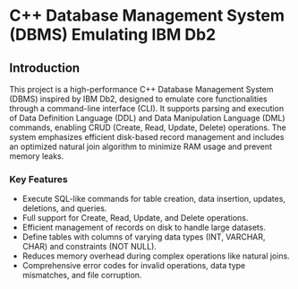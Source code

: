 # C++ Database Management System (DBMS) Emulating IBM Db2
## Introduction

This project is a high-performance C++ Database Management System (DBMS) inspired by IBM Db2, designed to emulate core functionalities through a command-line interface (CLI). It supports parsing and execution of Data Definition Language (DDL) and Data Manipulation Language (DML) commands, enabling CRUD (Create, Read, Update, Delete) operations. The system emphasizes efficient disk-based record management and includes an optimized natural join algorithm to minimize RAM usage and prevent memory leaks.

### Key Features

- Execute SQL-like commands for table creation, data insertion, updates, deletions, and queries.
- Full support for Create, Read, Update, and Delete operations.
- Efficient management of records on disk to handle large datasets.
- Define tables with columns of varying data types (INT, VARCHAR, CHAR) and constraints (NOT NULL).
- Reduces memory overhead during complex operations like natural joins.
- Comprehensive error codes for invalid operations, data type mismatches, and file corruption.